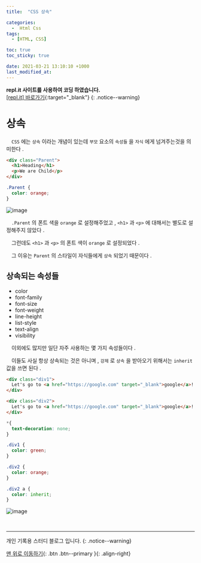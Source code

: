 ```yaml
---
title:  "CSS 상속" 

categories:
  -  Html Css
tags:
  - [HTML, CSS]

toc: true
toc_sticky: true

date: 2021-03-21 13:10:10 +1000
last_modified_at: 
---
```

**repl.it 사이트를 사용하여 코딩 하였습니다.**   
[[repl.it] 바로가기](https://replit.com/){:target="_blank"}
{: .notice--warning}

# 상속

　`CSS` 에는 `상속` 이라는 개념이 있는데 `부모` 요소의 `속성들` 을 `자식` 에게 넘겨주는것을 의미한다 .

```html
<div class="Parent">
  <h1>Heading</h1>
  <p>We are Child</p>
</div>
```

```css
.Parent {
  color: orange;
}
```

![image](https://user-images.githubusercontent.com/50429028/111893249-b7250d00-8a44-11eb-9380-9c8b86e87745.png)

　`.Parent` 의 폰트 색을 `orange` 로 설정해주었고 , `<h1>` 과 `<p>` 에 대해서는 별도로 설정해주지 않았다 .

　그런데도 `<h1>` 과 `<p>` 의 폰트 색이 `orange` 로 설정되었다 .

　그 이유는 `Parent` 의 스타일이 자식들에게 `상속` 되었기 때문이다 .

## 상속되는 속성들

- color
- font-family
- font-size
- font-weight
- line-height
- list-style
- text-align
- visibility

　이외에도 많지만 일단 자주 사용하는 몇 가지 속성들이다 .

　이들도 사실 항상 상속되는 것은 아니며 , `강제` 로 `상속` 을 받아오기 위해서는 `inherit` 값을 쓰면 된다 .

```html
<div class="div1">
  Let's go to <a href="https://google.com" target="_blank">google</a>!
</div>

<div class="div2">
  Let's go to <a href="https://google.com" target="_blank">google</a>!
</div>
```
```css
*{
  text-decoration: none;
}

.div1 {
  color: green;
}

.div2 {
  color: orange;
}

.div2 a {
  color: inherit;
}
```

![image](https://user-images.githubusercontent.com/50429028/111893498-75956180-8a46-11eb-9b8c-16d2f585857a.png)

<br>

***

개인 기록용 스터디 블로그 입니다.
{: .notice--warning}

[맨 위로 이동하기](#){: .btn .btn--primary }{: .align-right}